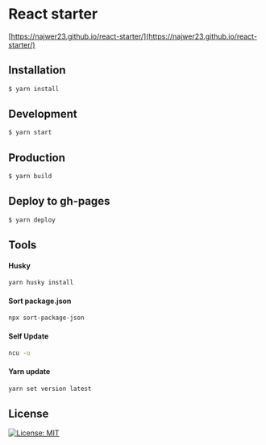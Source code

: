 # React starter

[https://najwer23.github.io/react-starter/](https://najwer23.github.io/react-starter/)

## Installation

```sh
$ yarn install
```

## Development

```sh
$ yarn start
```

## Production

```sh
$ yarn build
```

## Deploy to gh-pages

```sh
$ yarn deploy
```

## Tools

#### Husky

```sh
yarn husky install
```

#### Sort package.json

```sh
npx sort-package-json
```

#### Self Update

```sh
ncu -u
```

#### Yarn update

```sh
yarn set version latest
```

## License

[![License: MIT](https://img.shields.io/badge/License-MIT-yellow.svg)](https://opensource.org/licenses/MIT)

